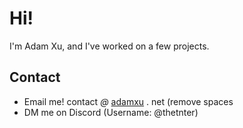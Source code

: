 # Hi!

I'm Adam Xu, and I've worked on a few projects.

## Contact
- Email me! contact *@* [adamxu](#) . net (remove spaces
- DM me on Discord (Username: @thetnter)
